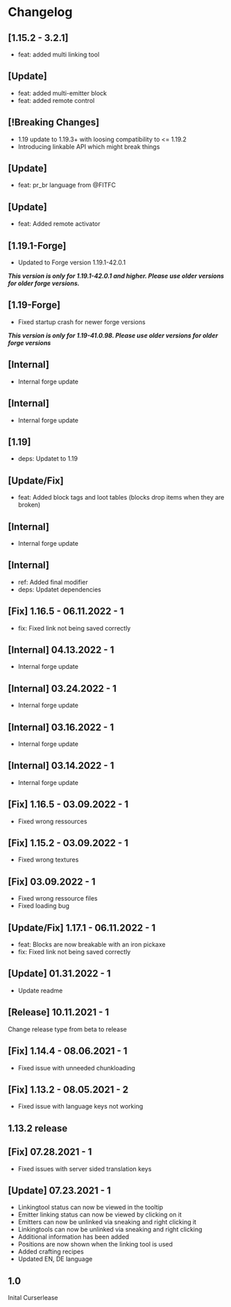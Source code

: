 # Changelog

## [1.15.2 - 3.2.1]

* feat: added multi linking tool

## [Update]

* feat: added multi-emitter block
* feat: added remote control

## [!Breaking Changes]

* 1.19 update to 1.19.3+ with loosing compatibility to <= 1.19.2
* Introducing linkable API which might break things

## [Update]

* feat: pr_br language from @FITFC

## [Update]

* feat: Added remote activator

## [1.19.1-Forge]

* Updated to Forge version 1.19.1-42.0.1

***This version is only for 1.19.1-42.0.1 and higher. Please use older versions for older forge versions.***

## [1.19-Forge]

* Fixed startup crash for newer forge versions

***This version is only for 1.19-41.0.98. Please use older versions for older forge versions*** 

## [Internal]

* Internal forge update

## [Internal]

* Internal forge update

## [1.19]

* deps: Updatet to 1.19

## [Update/Fix]

* feat: Added block tags and loot tables (blocks drop items when they are broken)

## [Internal]

* Internal forge update

## [Internal]

* ref: Added final modifier
* deps: Updatet dependencies

## [Fix] 1.16.5 - 06.11.2022 - 1

* fix: Fixed link not being saved correctly

## [Internal] 04.13.2022 - 1

* Internal forge update

## [Internal] 03.24.2022 - 1

* Internal forge update

## [Internal] 03.16.2022 - 1

* Internal forge update

## [Internal] 03.14.2022 - 1

* Internal forge update

## [Fix] 1.16.5 - 03.09.2022 - 1

* Fixed wrong ressources

## [Fix] 1.15.2 - 03.09.2022 - 1

* Fixed wrong textures

## [Fix] 03.09.2022 - 1

* Fixed wrong ressource files
* Fixed loading bug

## [Update/Fix] 1.17.1 - 06.11.2022 - 1

* feat: Blocks are now breakable with an iron pickaxe
* fix: Fixed link not being saved correctly

## [Update] 01.31.2022 - 1

* Update readme

## [Release] 10.11.2021 - 1
Change release type from beta to release

## [Fix] 1.14.4 - 08.06.2021 - 1
* Fixed issue with unneeded chunkloading

## [Fix] 1.13.2 - 08.05.2021 - 2
* Fixed issue with language keys not working

## 1.13.2 release

## [Fix] 07.28.2021 - 1
* Fixed issues with server sided translation keys

## [Update] 07.23.2021 - 1
* Linkingtool status can now be viewed in the tooltip
* Emitter linking status can now be viewed by clicking on it
* Emitters can now be unlinked via sneaking and right clicking it
* Linkingtools can now be unlinked via sneaking and right clicking
* Additional information has been added
* Positions are now shown when the linking tool is used
* Added crafting recipes
* Updated EN, DE language

## 1.0

Inital Curserlease
